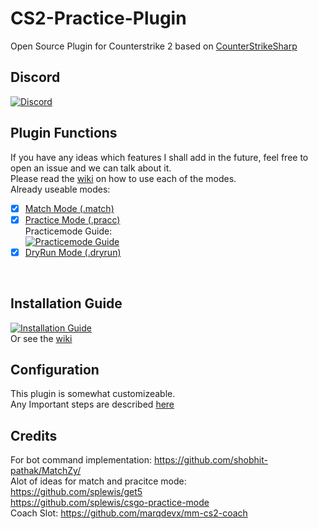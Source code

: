 # CS2-Practice-Plugin
Open Source Plugin for Counterstrike 2 based on [CounterStrikeSharp](https://github.com/roflmuffin/CounterStrikeSharp)
## Discord
[![Discord](https://discordapp.com/api/guilds/1195726804837736468/widget.png?style=banner2)](https://discord.gg/HHzqY8Uvma)

## Plugin Functions
If you have any ideas which features I shall add in the future, feel free to open an issue and we can talk about it.<br>
Please read the [wiki](https://github.com/CHR15cs/CS2-Practice-Plugin/wiki) on how to use each of the modes.<br>
Already useable modes:<br>
- [x] [Match Mode (.match)](https://github.com/CHR15cs/CS2-Practice-Plugin/wiki/Match-Commands)
- [x] [Practice Mode (.pracc)](https://github.com/CHR15cs/CS2-Practice-Plugin/wiki/Practice-Commands)
    <br>Practicemode Guide:<br>
  [![Practicemode Guide](https://img.youtube.com/vi/23x0a3QIE_w/0.jpg)](https://www.youtube.com/watch?v=23x0a3QIE_w) <br>
- [x] [DryRun Mode (.dryrun)](https://github.com/CHR15cs/CS2-Practice-Plugin/wiki/dryrun-Commands)
<br>

## Installation Guide
[![Installation Guide](https://img.youtube.com/vi/ucQsRX_pEXw/0.jpg)](https://www.youtube.com/watch?v=ucQsRX_pEXw) <br>
Or see the [wiki](https://github.com/CHR15cs/CS2-Practice-Plugin/wiki/Installation)<br>

## Configuration
This plugin is somewhat customizeable.<br>
Any Important steps are described [here](https://github.com/CHR15cs/CS2-Practice-Plugin/wiki/Configuration)<br>

## Credits
For bot command implementation: https://github.com/shobhit-pathak/MatchZy/<br>
Alot of ideas for match and pracitce mode:<br> 
https://github.com/splewis/get5<br>
https://github.com/splewis/csgo-practice-mode<br>
Coach Slot: https://github.com/marqdevx/mm-cs2-coach <br>
